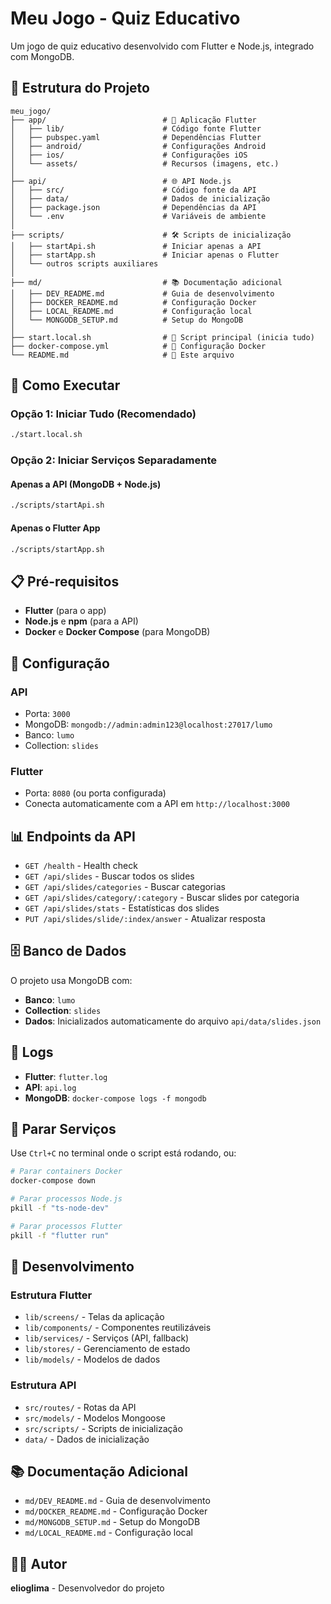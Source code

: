 # Meu Jogo - Quiz Educativo

Um jogo de quiz educativo desenvolvido com Flutter e Node.js, integrado com MongoDB.

## 📁 Estrutura do Projeto

```
meu_jogo/
├── app/                          # 📱 Aplicação Flutter
│   ├── lib/                      # Código fonte Flutter
│   ├── pubspec.yaml              # Dependências Flutter
│   ├── android/                  # Configurações Android
│   ├── ios/                      # Configurações iOS
│   └── assets/                   # Recursos (imagens, etc.)
│
├── api/                          # 🌐 API Node.js
│   ├── src/                      # Código fonte da API
│   ├── data/                     # Dados de inicialização
│   ├── package.json              # Dependências da API
│   └── .env                      # Variáveis de ambiente
│
├── scripts/                      # 🛠️ Scripts de inicialização
│   ├── startApi.sh               # Iniciar apenas a API
│   ├── startApp.sh               # Iniciar apenas o Flutter
│   └── outros scripts auxiliares
│
├── md/                           # 📚 Documentação adicional
│   ├── DEV_README.md             # Guia de desenvolvimento
│   ├── DOCKER_README.md          # Configuração Docker
│   ├── LOCAL_README.md           # Configuração local
│   └── MONGODB_SETUP.md          # Setup do MongoDB
│
├── start.local.sh                # 🚀 Script principal (inicia tudo)
├── docker-compose.yml            # 🐳 Configuração Docker
└── README.md                     # 📖 Este arquivo
```

## 🚀 Como Executar

### Opção 1: Iniciar Tudo (Recomendado)
```bash
./start.local.sh
```

### Opção 2: Iniciar Serviços Separadamente

#### Apenas a API (MongoDB + Node.js)
```bash
./scripts/startApi.sh
```

#### Apenas o Flutter App
```bash
./scripts/startApp.sh
```

## 📋 Pré-requisitos

- **Flutter** (para o app)
- **Node.js** e **npm** (para a API)
- **Docker** e **Docker Compose** (para MongoDB)

## 🔧 Configuração

### API
- Porta: `3000`
- MongoDB: `mongodb://admin:admin123@localhost:27017/lumo`
- Banco: `lumo`
- Collection: `slides`

### Flutter
- Porta: `8080` (ou porta configurada)
- Conecta automaticamente com a API em `http://localhost:3000`

## 📊 Endpoints da API

- `GET /health` - Health check
- `GET /api/slides` - Buscar todos os slides
- `GET /api/slides/categories` - Buscar categorias
- `GET /api/slides/category/:category` - Buscar slides por categoria
- `GET /api/slides/stats` - Estatísticas dos slides
- `PUT /api/slides/slide/:index/answer` - Atualizar resposta

## 🗄️ Banco de Dados

O projeto usa MongoDB com:
- **Banco**: `lumo`
- **Collection**: `slides`
- **Dados**: Inicializados automaticamente do arquivo `api/data/slides.json`

## 📝 Logs

- **Flutter**: `flutter.log`
- **API**: `api.log`
- **MongoDB**: `docker-compose logs -f mongodb`

## 🛑 Parar Serviços

Use `Ctrl+C` no terminal onde o script está rodando, ou:

```bash
# Parar containers Docker
docker-compose down

# Parar processos Node.js
pkill -f "ts-node-dev"

# Parar processos Flutter
pkill -f "flutter run"
```

## 🔄 Desenvolvimento

### Estrutura Flutter
- `lib/screens/` - Telas da aplicação
- `lib/components/` - Componentes reutilizáveis
- `lib/services/` - Serviços (API, fallback)
- `lib/stores/` - Gerenciamento de estado
- `lib/models/` - Modelos de dados

### Estrutura API
- `src/routes/` - Rotas da API
- `src/models/` - Modelos Mongoose
- `src/scripts/` - Scripts de inicialização
- `data/` - Dados de inicialização

## 📚 Documentação Adicional

- `md/DEV_README.md` - Guia de desenvolvimento
- `md/DOCKER_README.md` - Configuração Docker
- `md/MONGODB_SETUP.md` - Setup do MongoDB
- `md/LOCAL_README.md` - Configuração local

## 👨‍💻 Autor

**elioglima** - Desenvolvedor do projeto